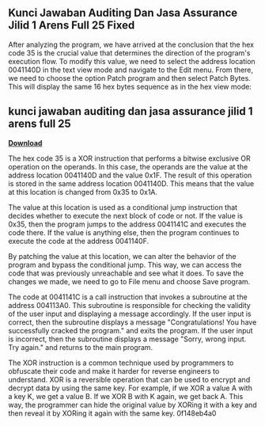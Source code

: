 ## Kunci Jawaban Auditing Dan Jasa Assurance Jilid 1 Arens Full 25 Fixed

  
After analyzing the program, we have arrived at the conclusion that the hex code 35 is the crucial value that determines the direction of the program's execution flow. To modify this value, we need to select the address location 0041140D in the text view mode and navigate to the Edit menu. From there, we need to choose the option Patch program and then select Patch Bytes. This will display the same 16 hex bytes sequence as in the hex view mode:
 
## kunci jawaban auditing dan jasa assurance jilid 1 arens full 25


[**Download**](https://www.google.com/url?q=https%3A%2F%2Furlca.com%2F2tKd5n&sa=D&sntz=1&usg=AOvVaw0M2FmemwCLE2GygVe2lf_8)


The hex code 35 is a XOR instruction that performs a bitwise exclusive OR operation on the operands. In this case, the operands are the value at the address location 0041140D and the value 0x1F. The result of this operation is stored in the same address location 0041140D. This means that the value at this location is changed from 0x35 to 0x1A.
  
The value at this location is used as a conditional jump instruction that decides whether to execute the next block of code or not. If the value is 0x35, then the program jumps to the address 0041141C and executes the code there. If the value is anything else, then the program continues to execute the code at the address 0041140F.
  
By patching the value at this location, we can alter the behavior of the program and bypass the conditional jump. This way, we can access the code that was previously unreachable and see what it does. To save the changes we made, we need to go to File menu and choose Save program.

The code at 0041141C is a call instruction that invokes a subroutine at the address 004113A0. This subroutine is responsible for checking the validity of the user input and displaying a message accordingly. If the user input is correct, then the subroutine displays a message "Congratulations! You have successfully cracked the program." and exits the program. If the user input is incorrect, then the subroutine displays a message "Sorry, wrong input. Try again." and returns to the main program.
  
The XOR instruction is a common technique used by programmers to obfuscate their code and make it harder for reverse engineers to understand. XOR is a reversible operation that can be used to encrypt and decrypt data by using the same key. For example, if we XOR a value A with a key K, we get a value B. If we XOR B with K again, we get back A. This way, the programmer can hide the original value by XORing it with a key and then reveal it by XORing it again with the same key.
 0f148eb4a0
